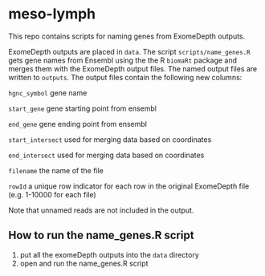# meso-lymph

This repo contains scripts for naming genes from ExomeDepth outputs.

ExomeDepth outputs are placed in `data`. 
The script `scripts/name_genes.R` gets gene names from Ensembl using the the R `biomaRt` package and merges them with the ExomeDepth output files. The named output files are written to `outputs`.
The output files contain the following new columns:

`hgnc_symbol` gene name

`start_gene`  gene starting point from ensembl

`end_gene`    gene ending point from ensembl

`start_intersect` used for merging data based on coordinates

`end_intersect` used for merging data based on coordinates

`filename` the name of the file

`rowId` a unique row indicator for each row in the original ExomeDepth file (e.g. 1-10000 for each file)

Note that unnamed reads are not included in the output.

## How to run the name_genes.R script
1) put all the exomeDepth outputs into the `data` directory
2) open and run the name_genes.R script
